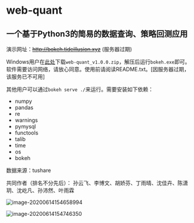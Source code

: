 # web-quant
## 一个基于Python3的简易的数据查询、策略回测应用
演示网址：~~http://bokeh.tideillusion.xyz~~ (服务器过期)

Windows用户在[此处](https://github.com/tideillusion/web-quant/releases/download/v1.0.0/web-quant_v1.0.0.zip)下载`web-quant_v1.0.0.zip`，解压后运行`bokeh.exe`即可。软件需要访问网络，请放心同意。使用前请阅读README.txt。[因服务器过期，该服务已不可用]

其他用户可以通过`bokeh serve ./`来运行。需要安装如下依赖：
- numpy
- pandas
- re
- warnings
- pymysql
- functools
- talib
- time
- os
- bokeh

数据来源：tushare

共同作者（排名不分先后）：
孙云飞、李博文、胡娇芬、丁雨晴、沈佳卉、陈潇玥、沈屹凡、孙沛然、叶雨霖

![image-20200614154658994](README/image-20200614154658994.png)

![image-20200614154746350](README/image-20200614154746350.png)

